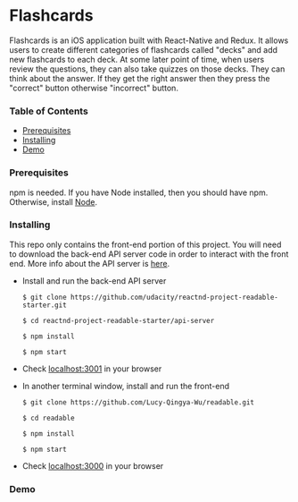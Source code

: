 # Flashcards

Flashcards is an iOS application built with React-Native and Redux. It allows users to create different categories of flashcards called "decks" and add new flashcards to each deck. At some later point of time, when users review the questions, they can also take quizzes on those decks. They can think about the answer. If they get the right answer then they press the "correct" button otherwise "incorrect" button.

### Table of Contents
* [Prerequisites](#prerequisites)
* [Installing](#installing)
* [Demo](#demo)

### Prerequisites

npm is needed. If you have Node installed, then you should have npm. Otherwise, install [Node](https://nodejs.org/en/).

### Installing

This repo only contains the front-end portion of this project. You will need to download the back-end API server code in order to interact with the front end. More info about the API server is [here](https://github.com/udacity/reactnd-project-readable-starter/blob/master/README.md).


* Install and run the back-end API server

	```
	$ git clone https://github.com/udacity/reactnd-project-readable-starter.git

	$ cd reactnd-project-readable-starter/api-server

	$ npm install

	$ npm start

	```
* Check [localhost:3001](http://localhost:3001/) in your browser

* In another terminal window, install and run the front-end

	```
	$ git clone https://github.com/Lucy-Qingya-Wu/readable.git

	$ cd readable

	$ npm install

	$ npm start
	```

* Check [localhost:3000](http://localhost:3000/) in your browser

### Demo



